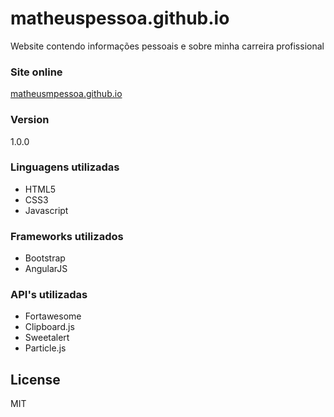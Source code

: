 # matheuspessoa.github.io
Website contendo informações pessoais e sobre minha carreira profissional

### Site online 
[matheusmpessoa.github.io](http://matheusmpessoa.github.io/#/)

### Version
1.0.0

### Linguagens utilizadas
* HTML5
* CSS3
* Javascript

### Frameworks utilizados
* Bootstrap
* AngularJS

### API's utilizadas
* Fortawesome
* Clipboard.js
* Sweetalert
* Particle.js

License
----
MIT